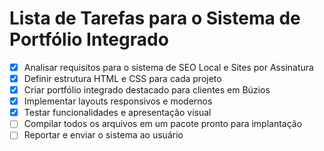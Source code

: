 # Lista de Tarefas para o Sistema de Portfólio Integrado

- [x] Analisar requisitos para o sistema de SEO Local e Sites por Assinatura
- [x] Definir estrutura HTML e CSS para cada projeto
- [x] Criar portfólio integrado destacado para clientes em Búzios
- [x] Implementar layouts responsivos e modernos
- [x] Testar funcionalidades e apresentação visual
- [ ] Compilar todos os arquivos em um pacote pronto para implantação
- [ ] Reportar e enviar o sistema ao usuário
